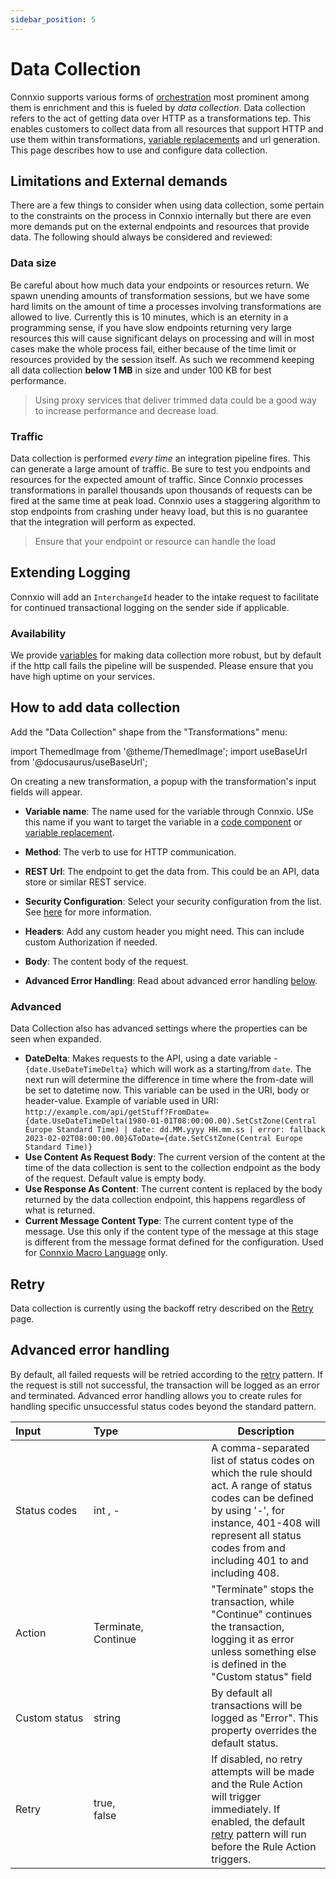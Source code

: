 ```yaml
---
sidebar_position: 5
---
```


# Data Collection

Connxio supports various forms of [orchestration](/getting-started/core-concepts) most prominent among them is enrichment and this is fueled by *data collection*. Data collection refers to the act of getting data over HTTP as a transformations tep. This enables customers to collect data from all resources that support HTTP and use them within transformations, [variable replacements](/connxio-portal/variables/variable-replacement) and url generation. This page describes how to use and configure data collection.

## Limitations and External demands

There are a few things to consider when using data collection, some pertain to the constraints on the process in Connxio internally but there are even more demands put on the external endpoints and resources that provide data. The following should always be considered and reviewed:

### Data size

Be careful about how much data your endpoints or resources return. We spawn unending amounts of transformation sessions, but we have some hard limits on the amount of time a processes involving transformations are allowed to live. Currently this is 10 minutes, which is an eternity in a programming sense, if you have slow endpoints returning very large resources this will cause significant delays on processing and will in most cases make the whole process fail, either because of the time limit or resources provided by the session itself. As such we recommend keeping all data collection **below 1 MB** in size and under 100 KB for best performance.

>Using proxy services that deliver trimmed data could be a good way to increase performance and decrease load.

### Traffic

Data collection is performed *every time* an integration pipeline fires. This can generate a large amount of traffic. Be sure to test you endpoints and resources for the expected amount of traffic. Since Connxio processes transformations in parallel thousands upon thousands of requests can be fired at the same time at peak load. Connxio uses a staggering algorithm to stop endpoints from crashing under heavy load, but this is no guarantee that the integration will perform as expected.

>Ensure that your endpoint or resource can handle the load

## Extending Logging

Connxio will add an `InterchangeId` header to the intake request to facilitate for continued transactional logging on the sender side if applicable.

### Availability

We provide [variables](#how-to-add-data-collection) for making data collection more robust, but by default if the http call fails the pipeline will be suspended. Please ensure that you have high uptime on your services.

## How to add data collection

Add the "Data Collection" shape from the "Transformations" menu:

import ThemedImage from '@theme/ThemedImage';
import useBaseUrl from '@docusaurus/useBaseUrl';

<div style={{maxWidth: '400px'}}>
  <ThemedImage
    alt="outbound connections"
    sources={{
      light: useBaseUrl('/img/docs/transformations/transformations-light.webp'),
      dark: useBaseUrl('/img/docs/transformations/transformations-dark.webp#dark-only'),
    }}
  />
</div>

On creating a new transformation, a popup with the transformation's input fields will appear. 

<div style={{maxWidth: '400px'}}>
  <ThemedImage
    alt="outbound connections"
    sources={{
      light: useBaseUrl('/img/docs/transformations/datacol-light.webp'),
      dark: useBaseUrl('/img/docs/transformations/datacol-dark.webp#dark-only'),
    }}
  />
</div>

- **Variable name**: The name used for the variable through Connxio. USe this name if you want to target the variable in a [code component](/integrations/transformation/code-components) or [variable replacement](/connxio-portal/variables/variable-replacement).
- **Method**: The verb to use for HTTP communication.
- **REST Url**: The endpoint to get the data from. This could be an API, data store or similar REST service.
- **Security Configuration**: Select your security configuration from the list. See [here](/connxio-portal/security-configurations) for more information.
- **Headers**: Add any custom header you might need. This can include custom Authorization if needed.

    <div style={{maxWidth: '400px'}}>
        <ThemedImage
            alt="outbound connections"
            sources={{
            light: useBaseUrl('/img/docs/transformations/datacol-headers-light.webp'),
            dark: useBaseUrl('/img/docs/transformations/datacol-headers-dark.webp#dark-only'),
            }}
        />
    </div>

- **Body**: The content body of the request.

    <div style={{maxWidth: '400px'}}>
        <ThemedImage
            alt="outbound connections"
            sources={{
            light: useBaseUrl('/img/docs/transformations/datacol-body-light.webp'),
            dark: useBaseUrl('/img/docs/transformations/datacol-body-dark.webp#dark-only'),
            }}
        />
    </div>

- **Advanced Error Handling**: Read about advanced error handling [below](#advanced-error-handling).

### Advanced
Data Collection also has advanced settings where the properties can be seen when expanded.

<div style={{maxWidth: '400px'}}>
  <ThemedImage
    alt="outbound connections"
    sources={{
      light: useBaseUrl('/img/docs/transformations/datacol-advanced-light.webp'),
      dark: useBaseUrl('/img/docs/transformations/datacol-advanced-dark.webp#dark-only'),
    }}
  />
</div>

- **DateDelta**: Makes requests to the API, using a date variable - `{date.UseDateTimeDelta}` which will work as a starting/from `date`. The next run will determine the difference in time where the from-date will be set to datetime now.
This variable can be used in the URI, body or header-value.
Example of variable used in URI: `http://example.com/api/getStuff?FromDate={date.UseDateTimeDelta(1980-01-01T08:00:00.00).SetCstZone(Central Europe Standard Time) | date: dd.MM.yyyy HH.mm.ss | error: fallback 2023-02-02T08:00:00.00}&ToDate={date.SetCstZone(Central Europe Standard Time)}`
- **Use Content As Request Body**: The current version of the content at the time of the data collection is sent to the collection endpoint as the body of the request. Default value is empty body.
- **Use Response As Content**: The current content is replaced by the body returned by the data collection endpoint, this happens regardless of what is returned.
- **Current Message Content Type**: The current content type of the message. Use this only if the content type of the message at this stage is different from the message format defined for the configuration. Used for [Connxio Macro Language](/integrations/cxmal/connxio-macro-language) only.


## Retry

Data collection is currently using the backoff retry described on the [Retry](/integrations/retry) page.

## Advanced error handling

By default, all failed requests will be retried according to the [retry](#retry) pattern. If the request is still not successful, the transaction will be logged as an error and terminated. Advanced error handling allows you to create rules for handling specific unsuccessful status codes beyond the standard pattern.

<div style={{maxWidth: '400px'}}>
  <ThemedImage
    alt="outbound connections"
    sources={{
      light: useBaseUrl('/img/docs/transformations/datacol-error-light.webp'),
      dark: useBaseUrl('/img/docs/transformations/datacol-error-dark.webp#dark-only'),
    }}
  />
</div>

| Input&nbsp;&nbsp;&nbsp;&nbsp;&nbsp;&nbsp;&nbsp;&nbsp;&nbsp;&nbsp;&nbsp;&nbsp;&nbsp;&nbsp;&nbsp;&nbsp;  | Type&nbsp;&nbsp;&nbsp;&nbsp;&nbsp;&nbsp;&nbsp;&nbsp;&nbsp;&nbsp;&nbsp;&nbsp;&nbsp;&nbsp;&nbsp;&nbsp;&nbsp;&nbsp;&nbsp;&nbsp;&nbsp;&nbsp;&nbsp;&nbsp;&nbsp;&nbsp;&nbsp;&nbsp;&nbsp;&nbsp;&nbsp; | Description |
|---|---| --- |
| Status codes | int , - | A comma-separated list of status codes on which the rule should act. A range of status codes can be defined by using '-', for instance, 401-408 will represent all status codes from and including 401 to and including 408. |
| Action | Terminate,<br /> Continue | "Terminate" stops the transaction, while "Continue" continues the transaction, logging it as error unless something else is defined in the "Custom status" field |
| Custom status | string | By default all transactions will be logged as "Error". This property overrides the default status. |
| Retry | true,<br />false | If disabled, no retry attempts will be made and the Rule Action will trigger immediately. If enabled, the default [retry](#retry) pattern will run before the Rule Action triggers. |
